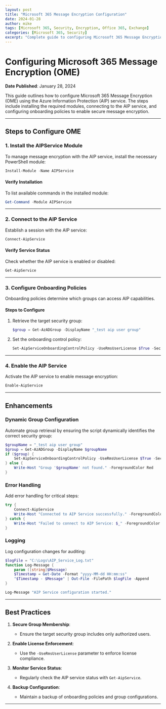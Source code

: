 ```yaml
---
layout: post
title: "Microsoft 365 Message Encryption Configuration"
date: 2024-01-28
author: mike
tags: [Microsoft 365, Security, Encryption, Office 365, Exchange]
categories: [Microsoft 365, Security]
excerpt: "Complete guide to configuring Microsoft 365 Message Encryption for enhanced email security and compliance."
---
```


# Configuring Microsoft 365 Message Encryption (OME)

**Date Published**: January 28, 2024

This guide outlines how to configure Microsoft 365 Message Encryption (OME) using the Azure Information Protection (AIP) service. The steps include installing the required modules, connecting to the AIP service, and configuring onboarding policies to enable secure message encryption.

---

## **Steps to Configure OME**

### **1. Install the AIPService Module**
To manage message encryption with the AIP service, install the necessary PowerShell module:
```powershell
Install-Module -Name AIPService
```

#### **Verify Installation**
To list available commands in the installed module:
```powershell
Get-Command -Module AIPService
```

---

### **2. Connect to the AIP Service**
Establish a session with the AIP service:
```powershell
Connect-AipService
```

#### **Verify Service Status**
Check whether the AIP service is enabled or disabled:
```powershell
Get-AipService
```

---

### **3. Configure Onboarding Policies**
Onboarding policies determine which groups can access AIP capabilities.

#### **Steps to Configure**
1. Retrieve the target security group:
   ```powershell
   $group = Get-AzADGroup -DisplayName "_test aip user group"
   ```

2. Set the onboarding control policy:
   ```powershell
   Set-AipServiceOnboardingControlPolicy -UseRmsUserLicense $True -SecurityGroupObjectId $group.id -Scope All
   ```

---

### **4. Enable the AIP Service**
Activate the AIP service to enable message encryption:
```powershell
Enable-AipService
```

---

## **Enhancements**

### **Dynamic Group Configuration**
Automate group retrieval by ensuring the script dynamically identifies the correct security group:
```powershell
$groupName = "_test aip user group"
$group = Get-AzADGroup -DisplayName $groupName
if ($group) {
    Set-AipServiceOnboardingControlPolicy -UseRmsUserLicense $True -SecurityGroupObjectId $group.Id -Scope All
} else {
    Write-Host "Group '$groupName' not found." -ForegroundColor Red
}
```

### **Error Handling**
Add error handling for critical steps:
```powershell
try {
    Connect-AipService
    Write-Host "Connected to AIP Service successfully." -ForegroundColor Green
} catch {
    Write-Host "Failed to connect to AIP Service: $_" -ForegroundColor Red
}
```

### **Logging**
Log configuration changes for auditing:
```powershell
$logFile = "C:\Logs\AIP_Service_Log.txt"
function Log-Message {
    param ([string]$Message)
    $Timestamp = Get-Date -Format "yyyy-MM-dd HH:mm:ss"
    "$Timestamp - $Message" | Out-File -FilePath $logFile -Append
}

Log-Message "AIP Service configuration started."
```

---

## **Best Practices**

1. **Secure Group Membership**:
   - Ensure the target security group includes only authorized users.

2. **Enable License Enforcement**:
   - Use the `-UseRmsUserLicense` parameter to enforce license compliance.

3. **Monitor Service Status**:
   - Regularly check the AIP service status with `Get-AipService`.

4. **Backup Configuration**:
   - Maintain a backup of onboarding policies and group configurations.

---
